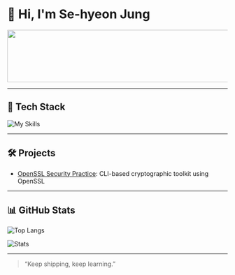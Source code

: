 # 👋 Hi, I'm Se-hyeon Jung


<a href="https://www.gitanimals.org/en_US?utm_medium=image&utm_source=gitIt-sehyeon&utm_content=line">
  <img
    src="https://render.gitanimals.org/lines/gitIt-sehyeon?pet-id=738520034388532429"
    width="600"
    height="120"
  />
</a>
  
---

## 🔧 Tech Stack

![My Skills](https://skillicons.dev/icons?i=java,python,c,django,react,docker,kubernetes,git,linux,aws,spring)

---

## 🛠️ Projects

-  [OpenSSL Security Practice](https://github.com/gitIt-sehyeon/OpenSSL): CLI-based cryptographic toolkit using OpenSSL

---

## 📊 GitHub Stats

![Top Langs](https://github-readme-stats.vercel.app/api/top-langs/?username=gitIt-sehyeon&layout=compact&theme=radical)

![Stats](https://github-readme-stats.vercel.app/api?username=gitIt-sehyeon&show_icons=true&theme=radical)

---

> “Keep shipping, keep learning.”

